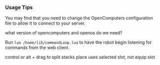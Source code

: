 ### Usage Tips

You may find that you need to change the OpenComputers configuration file to allow it to connect to your server.

what version of opencomputers and openos do we need?

Run `lua /home/lib/commandLoop.lua` to have the robot begin listening for commands from the web client.

control or alt + drag to split stacks
place uses selected slot, not equip slot